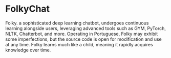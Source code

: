 # FolkyChat
Folky. a sophisticated deep learning chatbot, undergoes continuous learning alongside users, leveraging advanced tools such as GYM, PyTorch, NLTK, Chatterbot, and more. Operating in Portuguese, Folky may exhibit some imperfections, but the source code is open for modification and use at any time.
Folky learns much like a child, meaning it rapidly acquires knowledge over time.
